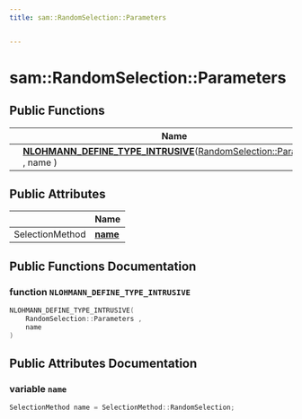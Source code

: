 ```yaml
---
title: sam::RandomSelection::Parameters


---
```


# sam::RandomSelection::Parameters



















## Public Functions

|                | Name           |
| -------------- | -------------- |
|  | **[NLOHMANN_DEFINE_TYPE_INTRUSIVE](/doxygen/Classes/structsam_1_1_random_selection_1_1_parameters/#function-nlohmann_define_type_intrusive)**([RandomSelection::Parameters](/doxygen/Classes/structsam_1_1_random_selection_1_1_parameters/) , name )  |


## Public Attributes

|                | Name           |
| -------------- | -------------- |
| SelectionMethod | **[name](/doxygen/Classes/structsam_1_1_random_selection_1_1_parameters/#variable-name)**  |














## Public Functions Documentation

### function `NLOHMANN_DEFINE_TYPE_INTRUSIVE`

```cpp
NLOHMANN_DEFINE_TYPE_INTRUSIVE(
    RandomSelection::Parameters ,
    name 
)
```































## Public Attributes Documentation

### variable `name`

```cpp
SelectionMethod name = SelectionMethod::RandomSelection;
```

































